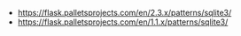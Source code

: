  * https://flask.palletsprojects.com/en/2.3.x/patterns/sqlite3/
 * https://flask.palletsprojects.com/en/1.1.x/patterns/sqlite3/